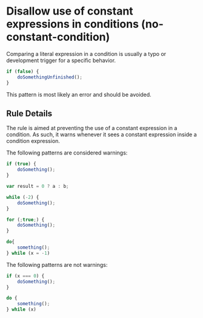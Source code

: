 # Disallow use of constant expressions in conditions (no-constant-condition)

Comparing a literal expression in a condition is usually a typo or development trigger for a specific behavior.

```js
if (false) {
    doSomethingUnfinished();
}
```

This pattern is most likely an error and should be avoided.

## Rule Details

The rule is aimed at preventing the use of a constant expression in a condition.
As such, it warns whenever it sees a constant expression inside a condition expression.

The following patterns are considered warnings:

```js
if (true) {
    doSomething();
}
```

```js
var result = 0 ? a : b;
```

```js
while (-2) {
    doSomething();
}
```

```js
for (;true;) {
    doSomething();
}
```

```js
do{
    something();
} while (x = -1)
```

The following patterns are not warnings:

```js
if (x === 0) {
    doSomething();
}
```

```js
do {
    something();
} while (x)
```
